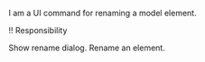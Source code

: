 I am a UI command for renaming a model element.

!! Responsibility

Show rename dialog.
Rename an element.